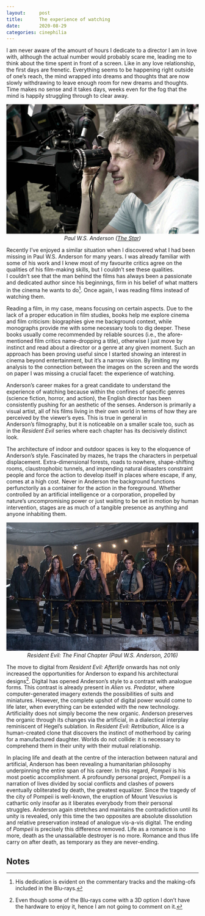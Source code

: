 ```yaml
---
layout:     post
title:      The experience of watching
date:       2020-08-29
categories: cinephilia
---
```


I am never aware of the amount of hours I dedicate to a director I am in love
with, although the actual number would probably scare me, leading me to think
about the time spent in front of a screen. Like in any love relationship, the
first days are frenetic. Everything seems to be happening right outside of
one’s reach, the mind wrapped into dreams and thoughts that are now slowly
withdrawing to leave enough room for new dreams and thoughts. Time makes no
sense and it takes days, weeks even for the fog that the mind is happily
struggling through to clear away.

<!--more-->

<p align="center">
    <img src="/assets/images/2020-08-29-anderson.jpg">
    <br>
    <em>Paul W.S. Anderson (<a href="https://www.thestar.com/entertainment/movies/2013/06/19/paul_ws_anderson_on_filming_pompeii_in_toronto.html">The
    Star</a>)</em>
</p>

Recently I’ve enjoyed a similar situation when I discovered what I had been
missing in Paul W.S. Anderson for many years. I was already familiar with some
of his work and I knew most of my favourite critics agree on the qualities of
his film-making skills, but I couldn’t see these qualities. I couldn’t see that
the man behind the films has always been a passionate and dedicated author since
his beginnings, firm in his belief of what matters in the cinema he wants to do[^1].
Once again, I was reading films instead of watching them.

Reading a film, in my case, means focusing on certain aspects. Due to the lack
of a proper education in film studies, books help me explore cinema and film
criticism: biographies give me background context, while monographs provide me
with some necessary tools to dig deeper. These books usually come recommended by
reliable sources (i.e., the afore-mentioned film critics name-dropping a title),
otherwise I just move by instinct and read about a director or a genre at any
given moment. Such an approach has been proving useful since I started showing
an interest in cinema beyond entertainment, but it’s a narrow vision. By
limiting my analysis to the connection between the images on the screen and the
words on paper I was missing a crucial facet: the experience of watching.

Anderson’s career makes for a great candidate to understand the experience of
watching because within the confines of specific genres (science fiction,
horror, and action), the English director has been consistently pushing for an
aesthetic of the senses. Anderson is primarily a visual artist, all of his films
living in their own world in terms of how they are perceived by the
viewer’s eyes. This is true in general in Anderson’s filmography, but it is
noticeable on a smaller scale too, such as in the *Resident Evil* series where
each chapter has its decisively distinct look.

The architecture of indoor and outdoor spaces is key to the eloquence of
Anderson’s style. Fascinated by mazes, he traps the characters in perpetual
displacement. Extra-dimensional forests, roads to nowhere, shape-shifting rooms,
claustrophobic tunnels, and impending natural disasters constraint people and
force the action to develop itself in places where escape, if any, comes at a
high cost. Never in Anderson the background functions perfunctorily as a
container for the action in the foreground. Whether controlled by an artificial
intelligence or a corporation, propelled by nature’s uncompromising power or
just waiting to be set in motion by human intervention, stages are as much of a
tangible presence as anything and anyone inhabiting them.

<p align="center">
    <img src="/assets/images/2020-08-29-re-final-chapter.jpg">
    <br>
    <em>Resident Evil: The Final Chapter (Paul W.S. Anderson, 2016)</em>
</p>

The move to digital from *Resident Evil: Afterlife* onwards has not only increased
the opportunities for Anderson to expand his architectural designs[^2]. Digital has
opened Anderson’s style to a contrast with analogue forms. This contrast is
already present in *Alien vs. Predator*, where computer-generated imagery extends
the possibilities of suits and miniatures. However, the complete upshot of
digital power would come to life later, when everything can be extended with the
new technology. Artificiality does not simply become the new organic. Anderson
preserves the organic through its changes via the artificial, in a dialectical
interplay reminiscent of Hegel’s sublation. In *Resident Evil: Retribution*, Alice
is a human-created clone that discovers the instinct of motherhood by caring for
a manufactured daughter. Worlds do not collide: it is necessary to comprehend
them in their unity with their mutual relationship.

In placing life and death at the centre of the interaction between natural and
artificial, Anderson has been revealing a humanitarian philosophy underpinning
the entire span of his career. In this regard, *Pompeii* is his most poetic
accomplishment. A profoundly personal project, *Pompeii* is a narration of lives
divided by social conflicts and clashes of powers eventually obliterated by
death, the greatest equalizer. Since the tragedy of the city of Pompeii is
well-known, the eruption of Mount Vesuvius is cathartic only insofar as it
liberates everybody from their personal struggles. Anderson again stretches and
maintains the contradiction until its unity is revealed, only this time the two
opposites are absolute dissolution and relative preservation instead of analogue
vis-a-vis digital. The ending of *Pompeii* is precisely this difference removed.
Life as a romance is no more, death as the unassailable destroyer is no more.
Romance and thus life carry on after death, as temporary as they are
never-ending.

## Notes

[^1]: His dedication is evident on the commentary tracks and the making-ofs
    included in the Blu-rays.

[^2]: Even though some of the Blu-rays come with a 3D option I don’t have the
    hardware to enjoy it, hence I am not going to comment on it.
